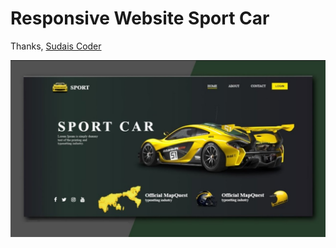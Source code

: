 # Responsive Website Sport Car

Thanks,
[Sudais Coder](https://www.youtube.com/c/SudaisCoder)

![preview](https://github.com/SudaisDeveloper/Landing-Page/blob/5ffc26f966d3c3d9b03ae9bbdf2b54c592249af8/Responsive%20Website%20Sport%20Car/preview.jpg)
